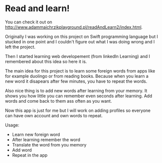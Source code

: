 Read and learn!
===============
You can check it out on http://www.adammaichrzikplayground.pl/readAndLearn2/index.html.

Originally I was working on this project on Swift programming language but I stucked in one point and I couldn't figure out what I was doing wrong and I left the project. 

Then I started learning web developement (from linkedIn Learning) and I remembered about this idea so here it is.  

The main idea for this project is to learn some foreign words from apps like for example duolingo or from reading books. Because when you learn a new word it disapears after few minutes, you have to repeat the words. 

Also nice thing is to add new words after learning from your memory. It shows you how little you can remember even seconds after learning. Add words and come back to them ass often as you want. 

Now this app is just for me but I will work on adding profiles so everyone can have own account and own words to repeat. 

Usage:

+ Learn new foreign word 
+ After learning remember the word 
+ Translate the word from you memory 
+ Add word
+ Repeat in the app

